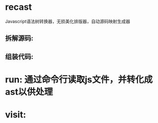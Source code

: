 # recast
Javascript语法树转换器，无损美化排版器，自动源码映射生成器

## 拆解源码:
## 组装代码:

# run: 通过命令行读取js文件，并转化成ast以供处理
# visit: 
